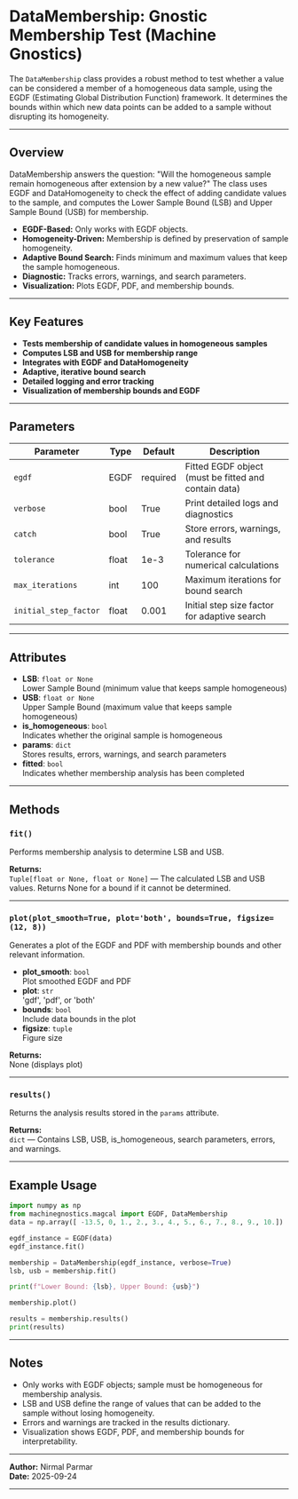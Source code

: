# DataMembership: Gnostic Membership Test (Machine Gnostics)

The `DataMembership` class provides a robust method to test whether a value can be considered a member of a homogeneous data sample, using the EGDF (Estimating Global Distribution Function) framework. It determines the bounds within which new data points can be added to a sample without disrupting its homogeneity.

---

## Overview

DataMembership answers the question: "Will the homogeneous sample remain homogeneous after extension by a new value?" The class uses EGDF and DataHomogeneity to check the effect of adding candidate values to the sample, and computes the Lower Sample Bound (LSB) and Upper Sample Bound (USB) for membership.

- **EGDF-Based:** Only works with EGDF objects.
- **Homogeneity-Driven:** Membership is defined by preservation of sample homogeneity.
- **Adaptive Bound Search:** Finds minimum and maximum values that keep the sample homogeneous.
- **Diagnostic:** Tracks errors, warnings, and search parameters.
- **Visualization:** Plots EGDF, PDF, and membership bounds.

---

## Key Features

- **Tests membership of candidate values in homogeneous samples**
- **Computes LSB and USB for membership range**
- **Integrates with EGDF and DataHomogeneity**
- **Adaptive, iterative bound search**
- **Detailed logging and error tracking**
- **Visualization of membership bounds and EGDF**

---

## Parameters

| Parameter             | Type                  | Default   | Description                                                      |
|-----------------------|-----------------------|-----------|------------------------------------------------------------------|
| `egdf`                | EGDF                  | required  | Fitted EGDF object (must be fitted and contain data)             |
| `verbose`             | bool                  | True      | Print detailed logs and diagnostics                              |
| `catch`               | bool                  | True      | Store errors, warnings, and results                              |
| `tolerance`           | float                 | 1e-3      | Tolerance for numerical calculations                             |
| `max_iterations`      | int                   | 100       | Maximum iterations for bound search                              |
| `initial_step_factor` | float                 | 0.001     | Initial step size factor for adaptive search                     |

---

## Attributes

- **LSB**: `float or None`  
  Lower Sample Bound (minimum value that keeps sample homogeneous)
- **USB**: `float or None`  
  Upper Sample Bound (maximum value that keeps sample homogeneous)
- **is_homogeneous**: `bool`  
  Indicates whether the original sample is homogeneous
- **params**: `dict`  
  Stores results, errors, warnings, and search parameters
- **fitted**: `bool`  
  Indicates whether membership analysis has been completed

---

## Methods

### `fit()`

Performs membership analysis to determine LSB and USB.

**Returns:**  
`Tuple[float or None, float or None]` — The calculated LSB and USB values. Returns None for a bound if it cannot be determined.

---

### `plot(plot_smooth=True, plot='both', bounds=True, figsize=(12, 8))`

Generates a plot of the EGDF and PDF with membership bounds and other relevant information.

- **plot_smooth**: `bool`  
  Plot smoothed EGDF and PDF
- **plot**: `str`  
  'gdf', 'pdf', or 'both'
- **bounds**: `bool`  
  Include data bounds in the plot
- **figsize**: `tuple`  
  Figure size

**Returns:**  
None (displays plot)

---

### `results()`

Returns the analysis results stored in the `params` attribute.

**Returns:**  
`dict` — Contains LSB, USB, is_homogeneous, search parameters, errors, and warnings.

---

## Example Usage

```python
import numpy as np
from machinegnostics.magcal import EGDF, DataMembership
data = np.array([ -13.5, 0, 1., 2., 3., 4., 5., 6., 7., 8., 9., 10.])

egdf_instance = EGDF(data)
egdf_instance.fit()

membership = DataMembership(egdf_instance, verbose=True)
lsb, usb = membership.fit()

print(f"Lower Bound: {lsb}, Upper Bound: {usb}")

membership.plot()

results = membership.results()
print(results)
```

---

## Notes

- Only works with EGDF objects; sample must be homogeneous for membership analysis.
- LSB and USB define the range of values that can be added to the sample without losing homogeneity.
- Errors and warnings are tracked in the results dictionary.
- Visualization shows EGDF, PDF, and membership bounds for interpretability.

---

**Author:** Nirmal Parmar  
**Date:** 2025-09-24

---